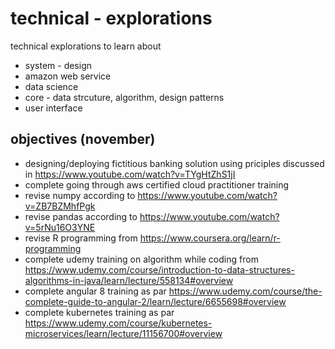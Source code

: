 # technical - explorations
technical explorations to learn about
* system - design
* amazon web service
* data science 
* core - data strcuture, algorithm, design patterns
* user interface

## objectives (november)
* designing/deploying fictitious banking solution using priciples discussed in https://www.youtube.com/watch?v=TYgHtZhS1jI
* complete going through aws certified cloud practitioner training
* revise numpy according to https://www.youtube.com/watch?v=ZB7BZMhfPgk
* revise pandas according to https://www.youtube.com/watch?v=5rNu16O3YNE
* revise R programming from https://www.coursera.org/learn/r-programming
* complete udemy training on algorithm while coding from https://www.udemy.com/course/introduction-to-data-structures-algorithms-in-java/learn/lecture/558134#overview
* complete angular 8 training as par https://www.udemy.com/course/the-complete-guide-to-angular-2/learn/lecture/6655698#overview
* complete kubernetes training as par https://www.udemy.com/course/kubernetes-microservices/learn/lecture/11156700#overview
